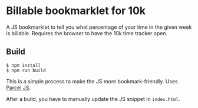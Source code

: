 # Billable bookmarklet for 10k

A JS bookmarklet to tell you what percentage of your time in the given week is billable. Requires the browser to have the 10k time tracker open.

## Build

```
$ npm install
$ npm run build
```

This is a simple process to make the JS more bookmark-friendly. Uses [Parcel JS](https://github.com/parcel-bundler/parcel).

After a build, you have to manually update the JS snippet in `index.html`.
